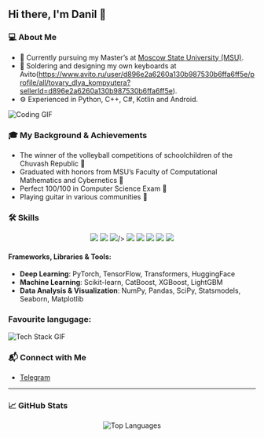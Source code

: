 ## Hi there, I'm Danil 👋

### 💻 About Me
- 🏫 Currently pursuing my Master’s at [Moscow State University (MSU)](https://cs.msu.ru/en).
- 🔬 Soldering and designing my own keyboards at Avito(https://www.avito.ru/user/d896e2a6260a130b987530b6ffa6ff5e/profile/all/tovary_dlya_kompyutera?sellerId=d896e2a6260a130b987530b6ffa6ff5e).
- ⚙️ Experienced in Python, C++, C#, Kotlin and Android.

![Coding GIF](https://media.giphy.com/media/QpVUMRUJGokfqXyfa1/giphy.gif)

### 🎓 My Background & Achievements
- The winner of the volleyball competitions of schoolchildren of the Chuvash Republic 🥇
- Graduated with honors from MSU’s Faculty of Computational Mathematics and Cybernetics 📜
- Perfect 100/100 in Computer Science Exam 💯
- Playing guitar in various communities 🎸

### 🛠️ Skills
<p align="center">
  <img src="https://img.shields.io/badge/-Python-3776AB?style=flat&logo=python&logoColor=white" />
  <img src="https://img.shields.io/badge/-C++-00599C?style=flat&logo=c%2B%2B&logoColor=white" />
  <img src="https://img.shields.io/badge/-C%23-239120?style=flat&logo=c-sharp&logoColor=white" />/>
  <img src="https://img.shields.io/badge/-Kotlin-7F52FF?style=flat&logo=kotlin&logoColor=white" />
  <img src="https://img.shields.io/badge/-PyTorch-EE4C2C?style=flat&logo=pytorch&logoColor=white" />
  <img src="https://img.shields.io/badge/-TensorFlow-FF6F00?style=flat&logo=tensorflow&logoColor=white" />
  <img src="https://img.shields.io/badge/-NumPy-013243?style=flat&logo=numpy&logoColor=white" />
  <img src="https://img.shields.io/badge/-Pandas-150458?style=flat&logo=pandas&logoColor=white" />
</p>

#### Frameworks, Libraries & Tools:
- **Deep Learning**: PyTorch, TensorFlow, Transformers, HuggingFace
- **Machine Learning**: Scikit-learn, CatBoost, XGBoost, LightGBM
- **Data Analysis & Visualization**: NumPy, Pandas, SciPy, Statsmodels, Seaborn, Matplotlib

### Favourite langugage:
![Tech Stack GIF](https://media.giphy.com/media/coxQHKASG60HrHtvkt/giphy.gif)

### 📬 Connect with Me
- [Telegram](https://t.me/fed_danya)

---

### 📈 GitHub Stats
<p align="center">
<!--   <img src="https://github-readme-stats.vercel.app/api?username=your_github_username&show_icons=true&theme=radical" alt="GitHub Stats"/> -->
  <img src="https://github-readme-stats.vercel.app/api/top-langs/?username=DSFed8889&layout=compact&theme=radical" alt="Top Languages"/>
</p>
